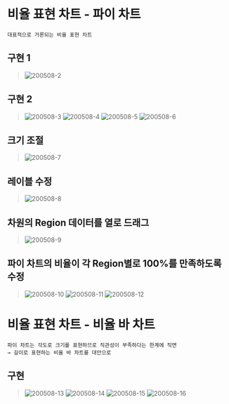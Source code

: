 # 비율 표현 차트 - 파이 차트
~~~
대표적으로 거론되는 비율 표현 차트  
~~~
## 구현 1
> ![200508-2](https://user-images.githubusercontent.com/48504392/81385426-4cc9ed80-914e-11ea-9639-459d158ad273.png)
## 구현 2
> ![200508-3](https://user-images.githubusercontent.com/48504392/81385429-4d628400-914e-11ea-8c9a-872d5091fb4b.png)
> ![200508-4](https://user-images.githubusercontent.com/48504392/81385430-4dfb1a80-914e-11ea-86a6-e32a5ca3c88d.png)
> ![200508-5](https://user-images.githubusercontent.com/48504392/81385431-4e93b100-914e-11ea-8fc4-f49dd744c63f.png)
> ![200508-6](https://user-images.githubusercontent.com/48504392/81385432-4e93b100-914e-11ea-81cf-88f740be4626.png)
## 크기 조절
> ![200508-7](https://user-images.githubusercontent.com/48504392/81385435-4f2c4780-914e-11ea-84dd-b06286ee3068.png)
## 레이블 수정
> ![200508-8](https://user-images.githubusercontent.com/48504392/81385436-4f2c4780-914e-11ea-9f7b-d0d32d1370a7.png)
## 차원의 Region 데이터를 열로 드래그
> ![200508-9](https://user-images.githubusercontent.com/48504392/81385440-4fc4de00-914e-11ea-9500-a6f31182c52d.png)
## 파이 차트의 비율이 각 Region별로 100%를 만족하도록 수정
> ![200508-10](https://user-images.githubusercontent.com/48504392/81385443-4fc4de00-914e-11ea-8035-f476728b34f1.png)
> ![200508-11](https://user-images.githubusercontent.com/48504392/81385444-505d7480-914e-11ea-99b1-25e24d75362e.png)
> ![200508-12](https://user-images.githubusercontent.com/48504392/81385446-505d7480-914e-11ea-967e-3d8d228a60be.png)

# 비율 표현 차트 - 비율 바 차트
~~~
파이 차트는 각도로 크기를 표현하므로 직관성이 부족하다는 한계에 직면
→ 길이로 표현하는 비율 바 차트를 대안으로 
~~~
## 구현
> ![200508-13](https://user-images.githubusercontent.com/48504392/81385448-50f60b00-914e-11ea-9030-5cb33278bcb8.png)
> ![200508-14](https://user-images.githubusercontent.com/48504392/81385450-518ea180-914e-11ea-9ccb-175bb0b9e540.png)
> ![200508-15](https://user-images.githubusercontent.com/48504392/81385451-52273800-914e-11ea-88eb-a7508b8af24c.png)
> ![200508-16](https://user-images.githubusercontent.com/48504392/81385453-52273800-914e-11ea-9a33-647004b8c7eb.png)
